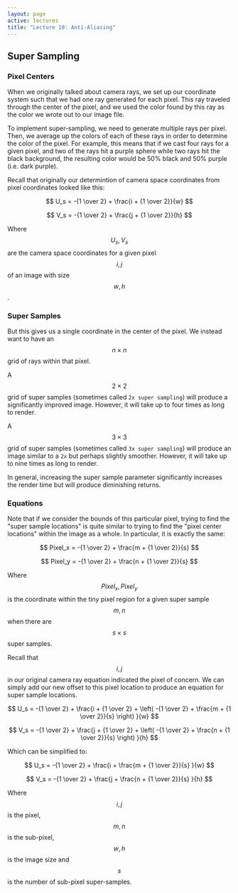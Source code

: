 ```yaml
---
layout: page
active: lectures
title: "Lecture 10: Anti-Aliasing"
---
```


## Super Sampling

### Pixel Centers

When we originally talked about camera rays, we set up our coordinate system such that we had one ray generated for each pixel.
This ray traveled through the center of the pixel, and we used the color found by this ray as the color we wrote out to our image file.

To implement super-sampling, we need to generate multiple rays per pixel.
Then, we average up the colors of each of these rays in order to determine the color of the pixel.
For example, this means that if we cast four rays for a given pixel, and two of the rays hit a purple sphere while two rays hit the black background,
the resulting color would be 50% black and 50% purple (i.e. dark purple).

Recall that originally our determintion of camera space coordinates from pixel coordinates looked like this:

$$ U_s = -{1 \over 2} + \frac{i + {1 \over 2}}{w} $$

$$ V_s = -{1 \over 2} + \frac{j + {1 \over 2}}{h} $$

Where $$ U_s, V_s $$ are the camera space coordinates for a given pixel $$ i, j $$ of an image with size $$ w, h $$.


### Super Samples

But this gives us a single coordinate in the center of the pixel.
We instead want to have an $$ n \times n $$ grid of rays within that pixel.

A $$ 2 \times 2 $$ grid of super samples (sometimes called `2x super sampling`) will produce a significantly improved image.
However, it will take up to four times as long to render.

A $$ 3 \times 3 $$ grid of super samples (sometimes called `3x super sampling`) will produce an image similar to a `2x` but perhaps slightly smoother.
However, it will take up to nine times as long to render.

In general, increasing the super sample parameter significantly increases the render time but will produce diminishing returns.


### Equations

Note that if we consider the bounds of this particular pixel, trying to find the "super sample locations" is quite similar to trying to find the "pixel center locations" within the image as a whole.
In particular, it is exactly the same:

$$ Pixel_x = -{1 \over 2} + \frac{m + {1 \over 2}}{s} $$

$$ Pixel_y = -{1 \over 2} + \frac{n + {1 \over 2}}{s} $$

Where $$ Pixel_x, Pixel_y $$ is the coordinate within the tiny pixel region for a given super sample $$ m, n $$ when there are $$ s \times s $$ super samples.

Recall that $$ i, j $$ in our original camera ray equation indicated the pixel of concern.
We can simply add our new offset to this pixel location to produce an equation for super sample locations.

$$ U_s = -{1 \over 2} + \frac{i + {1 \over 2} + \left(  -{1 \over 2} + \frac{m + {1 \over 2}}{s}  \right) }{w} $$

$$ V_s = -{1 \over 2} + \frac{j + {1 \over 2} + \left(  -{1 \over 2} + \frac{n + {1 \over 2}}{s}  \right) }{h} $$

Which can be simplified to:

$$ U_s = -{1 \over 2} + \frac{i + \frac{m + {1 \over 2}}{s} }{w} $$

$$ V_s = -{1 \over 2} + \frac{j + \frac{n + {1 \over 2}}{s} }{h} $$

Where $$ i, j$$ is the pixel, $$ m, n $$ is the sub-pixel, $$ w, h $$ is the image size and $$ s $$ is the number of sub-pixel super-samples.
